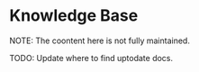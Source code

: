 # Knowledge Base

NOTE: The coontent here is not fully maintained. 

TODO: Update where to find uptodate docs.

